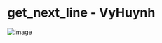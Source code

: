 # get_next_line - VyHuynh
![image](https://github.com/Huynh-Vy/libft-printf-getNextLine/assets/87691625/b8290b01-363f-4a77-818d-ddcf19c30a47)


